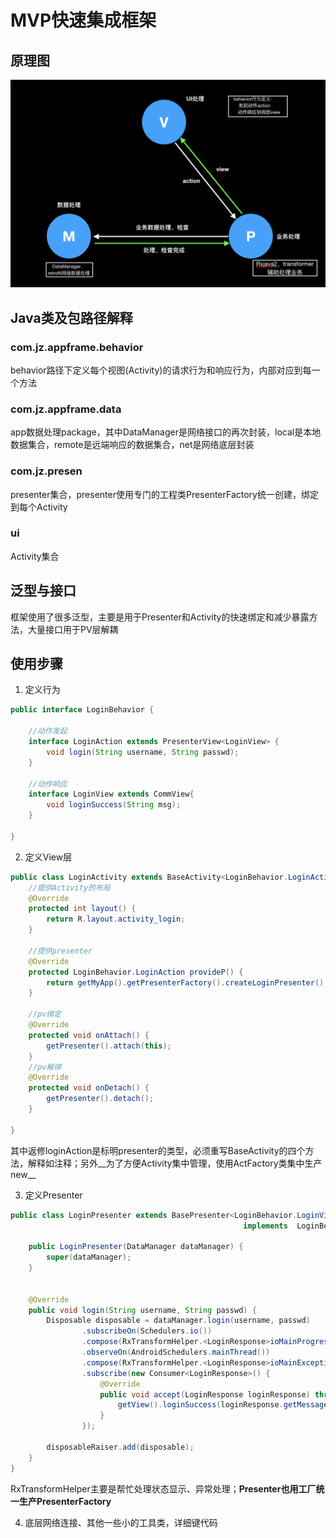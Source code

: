 # MVP快速集成框架

## 原理图

![frame.png](frame.png)


## Java类及包路径解释

### com.jz.appframe.behavior

behavior路径下定义每个视图(Activity)的请求行为和响应行为，内部对应到每一个方法

### com.jz.appframe.data

app数据处理package，其中DataManager是网络接口的再次封装，local是本地数据集合，remote是远端响应的数据集合，net是网络底层封装

### com.jz.presen

presenter集合，presenter使用专门的工程类PresenterFactory统一创建，绑定到每个Activity

### ui

Activity集合

## 泛型与接口

框架使用了很多泛型，主要是用于Presenter和Activity的快速绑定和减少暴露方法，大量接口用于PV层解耦

## 使用步骤

1. 定义行为

```java
public interface LoginBehavior {

    //动作发起
    interface LoginAction extends PresenterView<LoginView> {
        void login(String username, String passwd);
    }

    //动作响应
    interface LoginView extends CommView{
        void loginSuccess(String msg);
    }

}
```

2. 定义View层

```java
public class LoginActivity extends BaseActivity<LoginBehavior.LoginAction> implements LoginBehavior.LoginView {
    //提供Activity的布局
    @Override
    protected int layout() {
        return R.layout.activity_login;
    }

    //提供presenter
    @Override
    protected LoginBehavior.LoginAction provideP() {
        return getMyApp().getPresenterFactory().createLoginPresenter();
    }
    
    //pv绑定
    @Override
    protected void onAttach() {
        getPresenter().attach(this);
    }
    //pv解绑
    @Override
    protected void onDetach() {
        getPresenter().detach();
    }

}
```

其中返修loginAction是标明presenter的类型，必须重写BaseActivity的四个方法，解释如注释；另外__为了方便Activity集中管理，使用ActFactory类集中生产new__

3. 定义Presenter

```java
public class LoginPresenter extends BasePresenter<LoginBehavior.LoginView>
                                                    implements  LoginBehavior.LoginAction{

    public LoginPresenter(DataManager dataManager) {
        super(dataManager);
    }


    @Override
    public void login(String username, String passwd) {
        Disposable disposable = dataManager.login(username, passwd)
                .subscribeOn(Schedulers.io())
                .compose(RxTransformHelper.<LoginResponse>ioMainProgress(getView(), "加载中", false))
                .observeOn(AndroidSchedulers.mainThread())
                .compose(RxTransformHelper.<LoginResponse>ioMainException(getView()))
                .subscribe(new Consumer<LoginResponse>() {
                    @Override
                    public void accept(LoginResponse loginResponse) throws Exception {
                        getView().loginSuccess(loginResponse.getMessage());
                    }
                });

        disposableRaiser.add(disposable);
    }
}
```

RxTransformHelper主要是帮忙处理状态显示、异常处理；__Presenter也用工厂统一生产PresenterFactory__

4. 底层网络连接、其他一些小的工具类，详细键代码
